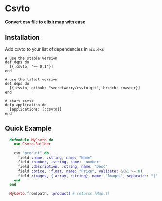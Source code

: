 # Csvto

**Convert csv file to elixir map with ease**

## Installation

Add csvto to your list of dependencies in `mix.exs`

  ```
  # use the stable version
  def deps do
    [{:csvto, "~> 0.1"}]
  end

  # use the latest version
  def deps do
    [{:csvto, github: "secretworry/csvto.git", branch: :master}]
  end
        
  # start csvto
  defp application do
    [applications: [:csvto]]
  end
  ```

## Quick Example

```elixir
  defmodule MyCsvto do
    use Csvto.Builder

    csv "product" do
      field :name, :string, name: "Name"
      field :number, :string, name: "Number"
      field :description, :string, name: "Desc"
      field :price, :float, name: "Price", validate: &(&1 >= 0)
      field :images, {:array, :string}, name: "Images", separator: "|"
    end
  end

  MyCsvto.from(path, :product) # returns [Map.t]
```

